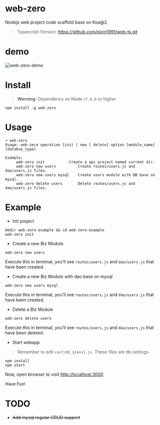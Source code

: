 # web-zero

Nodejs web project code scaffold base on Koa@2.

> Typescript Version: https://github.com/qixin1991/web-ts.git

# demo
![web-zero-demo](http://brain.qiniudn.com/web-zero-demo.gif)

# Install

> **Warning:** Dependency on Node `v7.6.0` or higher

```
npm install -g web-zero
```

# Usage

```
➜ web-zero
Usage: web-zero operation [init | new | delete] option [module_name] [databse_type]

Example:
	 web-zero init 			 Create a api project named current dir.
	 web-zero new users 		 Create routes/users.js and dao/users.js files.
	 web-zero new users mysql 	 Create users module with DB base on mysql.
	 web-zero delete users 		 Delete routes/users.js and dao/users.js files.
```

# Example

- Init project

```
mkdir web-zero-example && cd web-zero-example
web-zero init
```

- Create a new Biz Module

```
web-zero new users
```

Execute this in terminal, you'll see `routes/users.js` and `dao/users.js` that have been created.

- Create a new Biz Module with dao base on mysql

```
web-zero new users mysql
```

Execute this in terminal, you'll see `routes/users.js` and `dao/users.js` that have been created.

- Delete a Biz Module

```
web-zero delete users
```

Execute this in terminal, you'll see `routes/users.js` and `dao/users.js` that have been deleted.

- Start webapp

> Remember to edit `conf/db_${env}.js`. These files are db settings.

```
npm install
npm start
```
Now, open browser to visit [http://localhost:3000](http://localhost:3000)

Have Fun!

# TODO

- ~~Add mysql regular CRUD support~~
